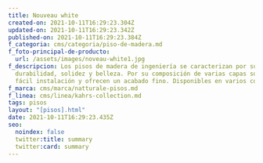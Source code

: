 ```yaml
---
title: Nouveau white
created-on: 2021-10-11T16:29:23.304Z
updated-on: 2021-10-11T16:29:23.342Z
published-on: 2021-10-11T16:29:23.384Z
f_categoria: cms/categoria/piso-de-madera.md
f_foto-principal-de-producto:
  url: /assets/images/noveau-white1.jpg
f_descripcion: Los pisos de madera de ingeniería se caracterizan por su
  durabilidad, solidez y belleza. Por su composición de varias capas son de
  fácil instalación y ofrecen un acabado fino. Disponibles en varios colores.
f_marca: cms/marca/natturale-pisos.md
f_linea: cms/linea/kahrs-collection.md
tags: pisos
layout: "[pisos].html"
date: 2021-10-11T16:29:23.435Z
seo:
  noindex: false
  twitter:title: summary
  twitter:card: summary
---
```

